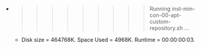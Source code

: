 * >>>>>>>>> Running inst-min-con-00-apt-custom-repository.sh ...
  * Disk size = 464768K. Space Used = 4968K. Runtime = 00:00:00:03.
